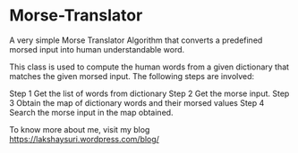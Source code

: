 # Morse-Translator

A very simple Morse Translator Algorithm that converts a predefined morsed input into
human understandable word.

This class is used to compute the human words from a given dictionary that
matches the given morsed input. The following steps are involved:

Step 1  Get the list of words from dictionary
Step 2  Get the morse input.
Step 3 Obtain the map of dictionary words and their morsed values
Step 4 Search the morse input in the map obtained.

To know more about me, visit my blog https://lakshaysuri.wordpress.com/blog/
